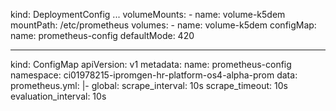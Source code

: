 kind: DeploymentConfig
...
          volumeMounts:
            - name: volume-k5dem
              mountPath: /etc/prometheus
      volumes:
        - name: volume-k5dem
          configMap:
            name: prometheus-config
            defaultMode: 420


---
kind: ConfigMap
apiVersion: v1
metadata:
  name: prometheus-config
  namespace: ci01978215-ipromgen-hr-platform-os4-alpha-prom
data:
  prometheus.yml: |-
    global:
      scrape_interval: 10s
      scrape_timeout: 10s
      evaluation_interval: 10s